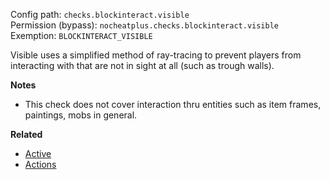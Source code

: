 Config path: `checks.blockinteract.visible`  
Permission (bypass): `nocheatplus.checks.blockinteract.visible`  
Exemption: `BLOCKINTERACT_VISIBLE`  

Visible uses a simplified method of ray-tracing to prevent players from interacting with that are not in sight at all (such as trough walls).

**Notes**
* This check does not cover interaction thru entities such as item frames, paintings, mobs in general.

**Related**  
* [Active](https://github.com/Updated-NoCheatPlus/Docs/blob/master/Settings/General.md#active)
* [Actions](https://github.com/Updated-NoCheatPlus/Docs/blob/master/Settings/General.md#actions)
